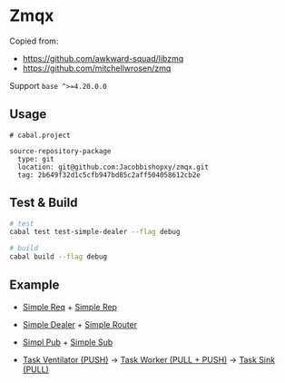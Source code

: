 # Zmqx

Copied from:

- <https://github.com/awkward-squad/libzmq>
- <https://github.com/mitchellwrosen/zmq>

Support `base ^>=4.20.0.0`

## Usage

```cabal
# cabal.project

source-repository-package
  type: git
  location: git@github.com:Jacobbishopxy/zmqx.git
  tag: 2b649f32d1c5cfb947bd85c2aff504058612cb2e
```

## Test & Build

```sh
# test
cabal test test-simple-dealer --flag debug

# build
cabal build --flag debug
```

## Example

- [Simple Req](./test/SimpleReq.hs) + [Simple Rep](./test/SimpleRep.hs)

- [Simple Dealer](./test/SimpleDealer.hs) + [Simple Router](./test/SimpleRouter.hs)

- [Simpl Pub](./test/SimplePub.hs) + [Simple Sub](./test/SimpleSub.hs)

- [Task Ventilator (PUSH)](./test/TaskVentilator.hs) -> [Task Worker (PULL + PUSH)](./test/TaskWorker.hs) -> [Task Sink (PULL)](./test/TaskSink.hs)
